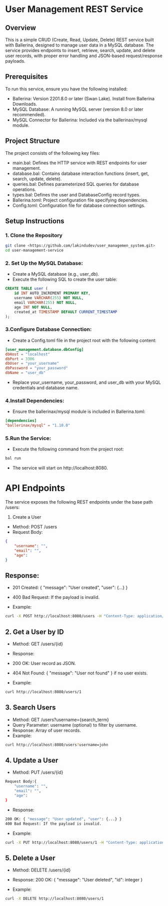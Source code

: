 # User Management REST Service

## Overview
This is a simple CRUD (Create, Read, Update, Delete) REST service built with Ballerina, designed to manage user data in a MySQL database. The service provides endpoints to insert, retrieve, search, update, and delete user records, with proper error handling and JSON-based request/response payloads.

## Prerequisites
To run this service, ensure you have the following installed:

- Ballerina: Version 2201.8.0 or later (Swan Lake). Install from Ballerina Downloads.
- MySQL Database: A running MySQL server (version 8.0 or later recommended).
- MySQL Connector for Ballerina: Included via the ballerinax/mysql module.

## Project Structure
The project consists of the following key files:

- main.bal: Defines the HTTP service with REST endpoints for user management.
- database.bal: Contains database interaction functions (insert, get, search, update, delete).
- queries.bal: Defines parameterized SQL queries for database operations.
- types.bal: Defines the user and DatabaseConfig record types.
- Ballerina.toml: Project configuration file specifying dependencies.
- Config.toml: Configuration file for database connection settings.

## Setup Instructions


### 1. Clone the Repository

```bash
git clone <https://github.com/lakindudev/user_managemen_system.git>
cd user-management-service
```

### 2. Set Up the MySQL Database:

- Create a MySQL database (e.g., user_db).
- Execute the following SQL to create the user table:
```sql
CREATE TABLE user (
    id INT AUTO_INCREMENT PRIMARY KEY,
    username VARCHAR(255) NOT NULL,
    email VARCHAR(255) NOT NULL,
    age INT NOT NULL,
    created_at TIMESTAMP DEFAULT CURRENT_TIMESTAMP
);
```




### 3.Configure Database Connection:

- Create a Config.toml file in the project root with the following content:
```toml
[user_management.database.dbConfig]
dbHost = "localhost"
dbPort = 3306
dbUser = "your_username"
dbPassword = "your_password"
dbName = "user_db"
```

- Replace your_username, your_password, and user_db with your MySQL credentials and database name.


### 4.Install Dependencies:

- Ensure the ballerinax/mysql module is included in Ballerina.toml:
```toml
[dependencies]
"ballerinax/mysql" = "1.10.0"
```

### 5.Run the Service:

- Execute the following command from the project root:

```bash
bal run
```


- The service will start on http://localhost:8080.



# API Endpoints
The service exposes the following REST endpoints under the base path /users:
1. Create a User

- Method: POST /users
- Request Body:
```json
{
    "username": "",
    "email": "",
    "age": 
}
```


## Response:
- 201 Created: { "message": "User created", "user": {...} }
- 400 Bad Request: If the payload is invalid.


- Example:
```bash
curl -X POST http://localhost:8080/users -H "Content-Type: application/json" -d '{"username":"john_doe","email":"john@example.com","age":30}'
```


## 2. Get a User by ID

- Method: GET /users/{id}
- Response:
-  200 OK: User record as JSON.
-  404 Not Found: { "message": "User not found" } if no user exists.


- Example:
```bash 
curl http://localhost:8080/users/1
```


## 3. Search Users

- Method: GET /users?username={search_term}
- Query Parameter: username (optional) to filter by username.
- Response: Array of user records.
- Example:
```bash
curl http://localhost:8080/users?username=john
```


## 4. Update a User

- Method: PUT /users/{id}
```bash
Request Body:{
    "username": "",
    "email": "",
    "age": 
}
```


- Response:
```bash
200 OK: { "message": "User updated", "user": {...} }
400 Bad Request: If the payload is invalid.
```


- Example:
```bash
curl -X PUT http://localhost:8080/users/1 -H "Content-Type: application/json" -d '{"username":"john_updated","email":"john_new@example.com","age":31}'
```


## 5. Delete a User

- Method: DELETE /users/{id}
- Response:
200 OK: { "message": "User deleted", "id": integer }


- Example:
```bash
curl -X DELETE http://localhost:8080/users/1
```





